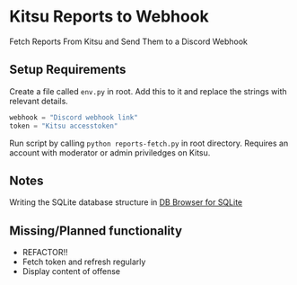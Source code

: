 # Kitsu Reports to Webhook

Fetch Reports From Kitsu and Send Them to a Discord Webhook

## Setup Requirements

Create a file called `env.py` in root. Add this to it and replace the strings with relevant details.

```python
webhook = "Discord webhook link"
token = "Kitsu accesstoken"
```

Run script by calling `python reports-fetch.py` in root directory. Requires an account with moderator or admin priviledges on Kitsu.

## Notes

Writing the SQLite database structure in [DB Browser for SQLite](https://sqlitebrowser.org/)

## Missing/Planned functionality

- REFACTOR!!
- Fetch token and refresh regularly
- Display content of offense
